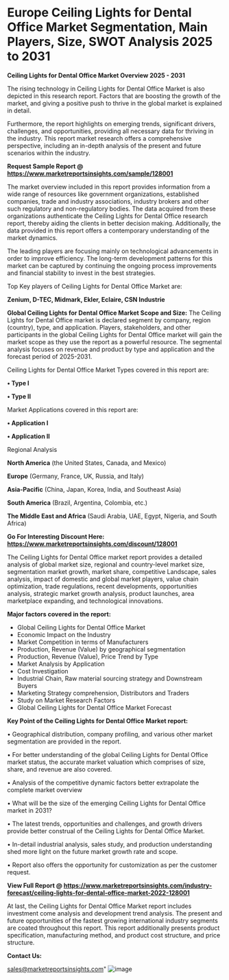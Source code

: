  # Europe Ceiling Lights for Dental Office Market Segmentation, Main Players, Size, SWOT Analysis 2025 to 2031

<Strong> Ceiling Lights for Dental Office Market Overview 2025 - 2031</strong>

The rising technology in Ceiling Lights for Dental Office Market is also depicted in this research report. Factors that are boosting the growth of the market, and giving a positive push to thrive in the global market is explained in detail.

Furthermore, the report highlights on emerging trends, significant drivers, challenges, and opportunities, providing all necessary data for thriving in the industry. This report market research offers a comprehensive perspective, including an in-depth analysis of the present and future scenarios within the industry.

<strong>Request Sample Report @ <a href=https://www.marketreportsinsights.com/sample/128001>https://www.marketreportsinsights.com/sample/128001</a></strong>

The market overview included in this report provides information from a wide range of resources like government organizations, established companies, trade and industry associations, industry brokers and other such regulatory and non-regulatory bodies. The data acquired from these organizations authenticate the Ceiling Lights for Dental Office research report, thereby aiding the clients in better decision making. Additionally, the data provided in this report offers a contemporary understanding of the market dynamics.

The leading players are focusing mainly on technological advancements in order to improve efficiency. The long-term development patterns for this market can be captured by continuing the ongoing process improvements and financial stability to invest in the best strategies.

Top Key players of Ceiling Lights for Dental Office Market are:

<strong>Zenium, D-TEC, Midmark, Ekler, Eclaire, CSN Industrie</strong>

<strong><b>Global Ceiling Lights for Dental Office Market Scope and Size:</b></strong>
The Ceiling Lights for Dental Office market is declared segment by company, region (country), type, and application. Players, stakeholders, and other participants in the global Ceiling Lights for Dental Office market will gain the market scope as they use the report as a powerful resource. The segmental analysis focuses on revenue and product by type and application and the forecast period of 2025-2031.

Ceiling Lights for Dental Office Market Types covered in this report are:

<strong>• Type I

• Type II</strong>

Market Applications covered in this report are:

<strong>• Application I

• Application II</strong> 

Regional Analysis

<strong>North America</strong> (the United States, Canada, and Mexico)

<strong>Europe</strong> (Germany, France, UK, Russia, and Italy)

<strong>Asia-Pacific</strong> (China, Japan, Korea, India, and Southeast Asia)

<strong>South America</strong> (Brazil, Argentina, Colombia, etc.)

<strong>The Middle East and Africa</strong> (Saudi Arabia, UAE, Egypt, Nigeria, and South Africa)

<strong>Go For Interesting Discount Here: <a href=https://www.marketreportsinsights.com/discount/128001>https://www.marketreportsinsights.com/discount/128001</a></strong>

The Ceiling Lights for Dental Office market report provides a detailed analysis of global market size, regional and country-level market size, segmentation market growth, market share, competitive Landscape, sales analysis, impact of domestic and global market players, value chain optimization, trade regulations, recent developments, opportunities analysis, strategic market growth analysis, product launches, area marketplace expanding, and technological innovations.

<strong><b>Major factors covered in the report:</b></strong>
<ul>
  <li>Global Ceiling Lights for Dental Office Market </li>
  <li>Economic Impact on the Industry</li>
  <li>Market Competition in terms of Manufacturers</li>
  <li>Production, Revenue (Value) by geographical segmentation</li>
  <li>Production, Revenue (Value), Price Trend by Type</li>
  <li>Market Analysis by Application</li>
  <li>Cost Investigation</li>
  <li>Industrial Chain, Raw material sourcing strategy and Downstream Buyers</li>
  <li>Marketing Strategy comprehension, Distributors and Traders</li>
  <li>Study on Market Research Factors</li>
  <li>Global Ceiling Lights for Dental Office Market Forecast</li>
</ul>

<strong><b>Key Point of the Ceiling Lights for Dental Office Market report:</b></strong>

• Geographical distribution, company profiling, and various other market segmentation are provided in the report.

• For better understanding of the global Ceiling Lights for Dental Office market status, the accurate market valuation which comprises of size, share, and revenue are also covered.

• Analysis of the competitive dynamic factors better extrapolate the complete market overview

• What will be the size of the emerging Ceiling Lights for Dental Office market in 2031?

• The latest trends, opportunities and challenges, and growth drivers provide better construal of the Ceiling Lights for Dental Office Market.

• In-detail industrial analysis, sales study, and production understanding shed more light on the future market growth rate and scope.

• Report also offers the opportunity for customization as per the customer request.

<strong><b>View Full Report @ <a href=https://www.marketreportsinsights.com/industry-forecast/ceiling-lights-for-dental-office-market-2022-128001>https://www.marketreportsinsights.com/industry-forecast/ceiling-lights-for-dental-office-market-2022-128001</a></b></strong>


At last, the Ceiling Lights for Dental Office Market report includes investment come analysis and development trend analysis. The present and future opportunities of the fastest growing international industry segments are coated throughout this report. This report additionally presents product specification, manufacturing method, and product cost structure, and price structure.

<strong>Contact Us:</strong>

sales@marketreportsinsights.com"
![image](https://github.com/user-attachments/assets/32d6f8f5-e9fa-4738-b32d-f125cc180736)
